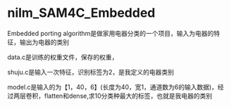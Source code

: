 # nilm_SAM4C_Embedded
Embedded porting algorithm是做家用电器分类的一个项目，输入为电器的特征，输出为电器的类别

data.c是训练的权重文件，保存的权重，

shuju.c是输入一次特征，识别标签为2，是我定义的电器类别

model.c是输入的为【1，40，6】(长度为40，宽1，通道数为6的输入数据)，经过两层卷积，flatten和dense,求10分类种最大的标签，也就是我电器的类别

